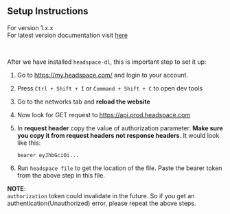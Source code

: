 ## Setup Instructions
For version 1.x.x <br>
For latest version documentation visit [here](https://github.com/yashrathi-git/pyHeadspace/blob/main/README.md)

<br>

After we have installed `headspace-dl`, this is important step to set it up:

1. Go to https://my.headspace.com/ and login to your account.
2. Press `Ctrl + Shift + I` or `Command + Shift + C` to open dev tools
3. Go to the networks tab and **reload the website**
4. Now look for GET request to https://api.prod.headspace.com
5. In **request header** copy the value of authorization parameter. **Make sure you copy it from request headers not response headers**. It would look like this:
   ```
   bearer eyJhbGciOi...
   ```

6. Run `headspace file` to get the location of the file. Paste the bearer token from the above step in this file.

**NOTE**:<br />
`authorization` token could invalidate in the future. So if you get an authentication(Unauthorized) error, please repeat the above steps.